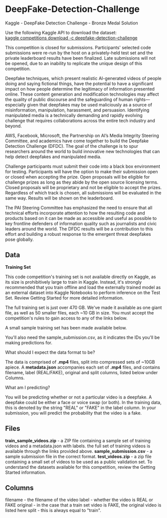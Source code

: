 # DeepFake-Detection-Challenge
Kaggle - DeepFake Detection Challenge - Bronze Medal Solution

Use the following Kaggle API to download the dataset:<br/>
<ins>kaggle competitions download -c deepfake-detection-challenge<ins/>

This competition is closed for submissions. Participants' selected code submissions were re-run by the host on a privately-held test set and the private leaderboard results have been finalized. Late submissions will not be opened, due to an inability to replicate the unique design of this competition.

Deepfake techniques, which present realistic AI-generated videos of people doing and saying fictional things, have the potential to have a significant impact on how people determine the legitimacy of information presented online. These content generation and modification technologies may affect the quality of public discourse and the safeguarding of human rights—especially given that deepfakes may be used maliciously as a source of misinformation, manipulation, harassment, and persuasion. Identifying manipulated media is a technically demanding and rapidly evolving challenge that requires collaborations across the entire tech industry and beyond.

AWS, Facebook, Microsoft, the Partnership on AI’s Media Integrity Steering Committee, and academics have come together to build the Deepfake Detection Challenge (DFDC). The goal of the challenge is to spur researchers around the world to build innovative new technologies that can help detect deepfakes and manipulated media.

Challenge participants must submit their code into a black box environment for testing. Participants will have the option to make their submission open or closed when accepting the prize. Open proposals will be eligible for challenge prizes as long as they abide by the open source licensing terms. Closed proposals will be proprietary and not be eligible to accept the prizes. Regardless of which track is chosen, all submissions will be evaluated in the same way. Results will be shown on the leaderboard.

The PAI Steering Committee has emphasized the need to ensure that all technical efforts incorporate attention to how the resulting code and products based on it can be made as accessible and useful as possible to key frontline defenders of information quality such as journalists and civic leaders around the world. The DFDC results will be a contribution to this effort and building a robust response to the emergent threat deepfakes pose globally.

## Data

**Training Set**

This code competition's training set is not available directly on Kaggle, as its size is prohibitively large to train in Kaggle. Instead, it's strongly recommended that you train offline and load the externally trained model as an external dataset into Kaggle Notebooks to perform inference on the Test Set. Review Getting Started for more detailed information.

The full training set is just over 470 GB. We've made it available as one giant file, as well as 50 smaller files, each ~10 GB in size. You must accept the competition's rules to gain access to any of the links below.

A small sample training set has been made available below.

You'll also need the sample_submission.csv, as it indicates the IDs you'll be making predictions for.

What should I expect the data format to be?

The data is comprised of **.mp4** files, split into compressed sets of ~10GB apiece. A **metadata.json** accompanies each set of **.mp4** files, and contains filename, label (REAL/FAKE), original and split columns, listed below under Columns.

What am I predicting?

You will be predicting whether or not a particular video is a deepfake. A deepfake could be either a face or voice swap (or both). In the training data, this is denoted by the string "REAL" or "FAKE" in the label column. In your submission, you will predict the probability that the video is a fake.

## Files

**train_sample_videos.zip** - a ZIP file containing a sample set of training videos and a metadata.json with labels. the full set of training videos is available through the links provided above.
**sample_submission.csv** - a sample submission file in the correct format.
**test_videos.zip** - a zip file containing a small set of videos to be used as a public validation set.
To understand the datasets available for this competition, review the Getting Started information.

## Columns

filename - the filename of the video
label - whether the video is REAL or FAKE
original - in the case that a train set video is FAKE, the original video is listed here
split - this is always equal to "train".
